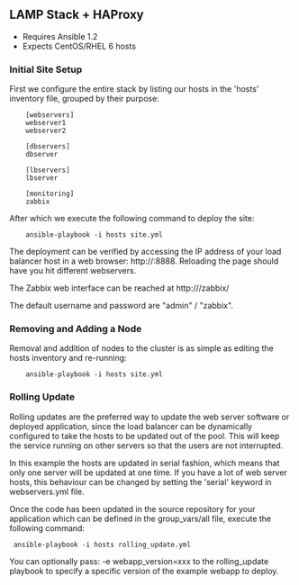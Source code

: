 LAMP Stack + HAProxy
-----------------------------------------------------------------------------

- Requires Ansible 1.2
- Expects CentOS/RHEL 6 hosts

### Initial Site Setup

First we configure the entire stack by listing our hosts in the 'hosts'
inventory file, grouped by their purpose:

		[webservers]
		webserver1
		webserver2

		[dbservers]
		dbserver

		[lbservers]
		lbserver

		[monitoring]
		zabbix

After which we execute the following command to deploy the site:

		ansible-playbook -i hosts site.yml

The deployment can be verified by accessing the IP address of your load
balancer host in a web browser: http://<ip-of-lb>:8888. Reloading the page
should have you hit different webservers.

The Zabbix web interface can be reached at http://<ip-of-zabbix>/zabbix/

The default username and password are "admin" / "zabbix".

### Removing and Adding a Node

Removal and addition of nodes to the cluster is as simple as editing the
hosts inventory and re-running:

        ansible-playbook -i hosts site.yml

### Rolling Update

Rolling updates are the preferred way to update the web server software or
deployed application, since the load balancer can be dynamically configured
to take the hosts to be updated out of the pool. This will keep the service
running on other servers so that the users are not interrupted.

In this example the hosts are updated in serial fashion, which means that
only one server will be updated at one time. If you have a lot of web server
hosts, this behaviour can be changed by setting the 'serial' keyword in
webservers.yml file.

Once the code has been updated in the source repository for your application
which can be defined in the group_vars/all file, execute the following
command:

	 ansible-playbook -i hosts rolling_update.yml

You can optionally pass: -e webapp_version=xxx to the rolling_update
playbook to specify a specific version of the example webapp to deploy.
